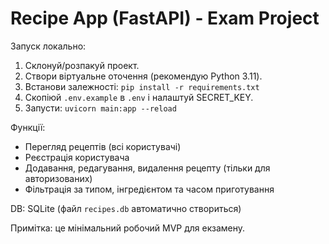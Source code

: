 # Recipe App (FastAPI) - Exam Project

Запуск локально:
1. Склонуй/розпакуй проект.
2. Створи віртуальне оточення (рекомендую Python 3.11).
3. Встанови залежності: `pip install -r requirements.txt`
4. Скопіюй `.env.example` в `.env` і налаштуй SECRET_KEY.
5. Запусти: `uvicorn main:app --reload`

Функції:
- Перегляд рецептів (всі користувачі)
- Реєстрація користувача
- Додавання, редагування, видалення рецепту (тільки для авторизованих)
- Фільтрація за типом, інгредієнтом та часом приготування

DB: SQLite (файл `recipes.db` автоматично створиться)

Примітка: це мінімальний робочий MVP для екзамену.
